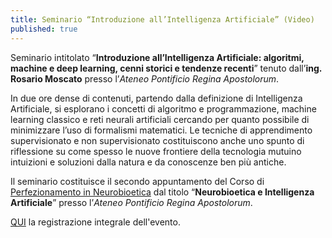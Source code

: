```yaml
---
title: Seminario “Introduzione all’Intelligenza Artificiale” (Video)
published: true
---
```

Seminario intitolato “**Introduzione all’Intelligenza Artificiale: algoritmi, machine e deep learning, cenni storici e tendenze recenti**” tenuto dall’**ing. Rosario Moscato** presso l’_Ateneo Pontificio Regina Apostolorum_.

In due ore dense di contenuti, partendo dalla definizione di Intelligenza Artificiale, si esplorano i concetti di algoritmo e programmazione, machine learning classico e reti neurali artificiali cercando per quanto possibile di minimizzare l’uso di formalismi matematici. Le tecniche di apprendimento supervisionato e non supervisionato costituiscono anche uno spunto di riflessione su come spesso le nuove frontiere della tecnologia mutuino intuizioni e soluzioni dalla natura e da conoscenze ben più antiche.

Il seminario costituisce il secondo appuntamento del Corso di [Perfezionamento in Neurobioetica](https://www.upra.org/offerta-formativa/istituti/istituto-di-bioetica-e-diritti-umani/neurobioetica-ed-intelligenza-artificiale-iii-edizione-2019-2020/ "Perfezionamento in Neurobioetica") dal titolo “**Neurobioetica e Intelligenza Artificiale**” presso l’_Ateneo Pontificio Regina Apostolorum_.

[QUI](https://youtu.be/kF4KKM4MKMA "Seminario AI UPRA") la registrazione integrale dell'evento.